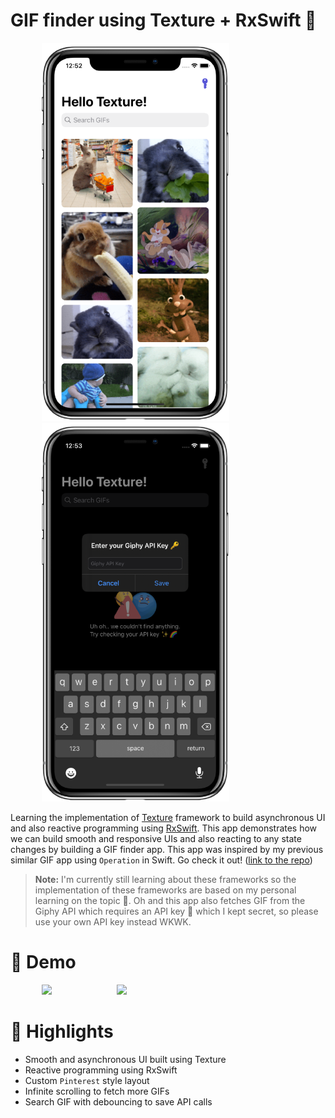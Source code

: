 
# GIF finder using Texture + RxSwift 🎏

<p float="left">
  <img src="/Assets/preview-1.png" width="300" height="auto" hspace="50"/>
  <img src="/Assets/preview-2.png" width="300" height="auto" hspace="50"/>
</p>

Learning the implementation of [Texture](https://github.com/TextureGroup/Texture) framework to build asynchronous UI and also reactive programming using [RxSwift](https://github.com/ReactiveX/RxSwift). This app demonstrates how we can build smooth and responsive UIs and also reacting to any state changes by building a GIF finder app. This app was inspired by my previous similar GIF app using `Operation` in Swift. Go check it out! ([link to the repo](https://github.com/vctxr/swift-async-operation))

> **Note:** I'm currently still learning about these frameworks so the implementation of these frameworks are based on my personal learning on the topic 📖. Oh and this app also fetches GIF from the Giphy API which requires an API key 🔑 which I kept secret, so please use your own API key instead WKWK.

# 🤖 Demo

<p float="left">
  <img src="/Assets/demo-1.gif" width="300" height="auto" hspace="50"/>
  <img src="/Assets/demo-2.gif" width="300" height="auto" hspace="50"/>
</p>

# 🦄 Highlights

- Smooth and asynchronous UI built using Texture
- Reactive programming using RxSwift
- Custom `Pinterest` style layout
- Infinite scrolling to fetch more GIFs
- Search GIF with debouncing to save API calls